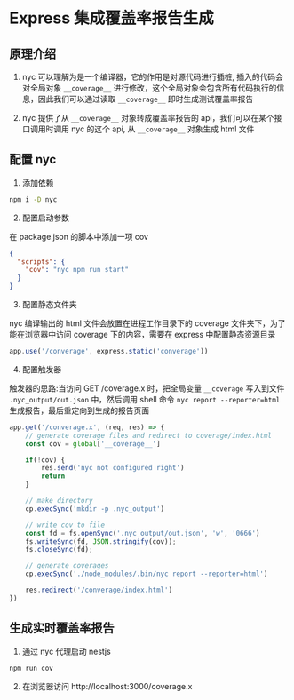 # Express 集成覆盖率报告生成

## 原理介绍

1. nyc 可以理解为是一个编译器，它的作用是对源代码进行插桩, 插入的代码会对全局对象 ```__coverage__``` 进行修改，这个全局对象会包含所有代码执行的信息，因此我们可以通过读取 ```__coverage__``` 即时生成测试覆盖率报告

2. nyc 提供了从 ```__coverage__``` 对象转成覆盖率报告的 api，我们可以在某个接口调用时调用 nyc 的这个 api, 从 ```__coverage__``` 对象生成 html 文件


## 配置 nyc 

1. 添加依赖

```sh
npm i -D nyc 
```

2. 配置启动参数

在 package.json 的脚本中添加一项 cov

```json
{
  "scripts": {
    "cov": "nyc npm run start"
  }
}
```

3. 配置静态文件夹

nyc 编译输出的 html 文件会放置在进程工作目录下的 coverage 文件夹下，为了能在浏览器中访问 coverage 下的内容，需要在 express 中配置静态资源目录

```js
app.use('/converage', express.static('converage'))
```

4. 配置触发器

触发器的思路:当访问 GET /coverage.x 时，把全局变量 ```__coverage``` 写入到文件 ```.nyc_output/out.json``` 中，然后调用 shell 命令 ```nyc report --reporter=html``` 生成报告，最后重定向到生成的报告页面

```js
app.get('/converage.x', (req, res) => {
    // generate coverage files and redirect to coverage/index.html
    const cov = global['__coverage__']

    if(!cov) {
        res.send('nyc not configured right')
        return
    }

    // make directory
    cp.execSync('mkdir -p .nyc_output')

    // write cov to file
    const fd = fs.openSync('.nyc_output/out.json', 'w', '0666')
    fs.writeSync(fd, JSON.stringify(cov));
    fs.closeSync(fd);

    // generate coverages
    cp.execSync('./node_modules/.bin/nyc report --reporter=html')

    res.redirect('/converage/index.html')
})
```

## 生成实时覆盖率报告

1. 通过 nyc 代理启动 nestjs 

```sh
npm run cov
```

2. 在浏览器访问 http://localhost:3000/coverage.x



